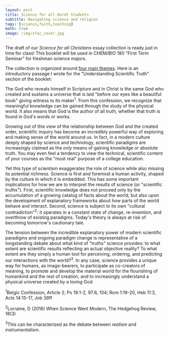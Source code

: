 ```yaml
---
layout: post
title: Science for all Dordt Students
subtitle: Navigating science and religion
tags: [science,faith,teaching]
math: true
image: /img/sfac_cover.jpg
---
```


The draft of our *Science for all Christians* essay collection is ready just in time for class!  This booklet will be used in CHEM/BIO 180 "First Term Seminar" for freshman science majors.  

The collection is organized around [four main themes](https://inallthings.org/science-for-all-christians/).  Here is an introductory passage I wrote for the "Understanding Scientific Truth" section of the booklet:

The God who reveals himself in Scripture and in Christ is the same God who created and sustains a universe that is laid "before our eyes like a beautiful book" giving witness to its maker<sup>1</sup>. From this confession, we recognize that meaningful knowledge can be gained through the study of the physical world. It also means that God is the author of all truth, whether that truth is found in God's words or works.

Growing out of this view of the relationship between God and the created order, scientific inquiry has become an incredibly powerful way of exploring and making sense of the world around us. In fact, in a modern culture deeply shaped by science and technology, scientific paradigms are increasingly claimed as the *only* means of gaining knowledge or absolute truth. You may even feel a tendency to view the technical, scientific content of your courses as the "most real" purpose of a college education.

Yet this type of scientism exaggerates the role of science while also missing its potential richness. Science is first and foremost a human activity, shaped by the culture in which it is embedded. This has some important implications for how we are to interpret the results of science (or "scientific truths"). First, scientific knowledge does not proceed only by the accumulation of a growing catalog of facts about the world, but also upon the development of explanatory frameworks about how parts of the world behave and interact. Second, science is subject to its own "cultural contradiction"<sup>2</sup>: it operates in a constant state of change, re-invention, and overthrow of existing paradigms. Today's theory is always at risk of becoming tomorrow's cautionary tale.

The tension between the incredible explanatory power of modern scientific paradigms and ongoing paradigm change is representative of a longstanding debate about what kind of "truths" science provides: to what extent are scientific results reflecting an actual objective reality? To what extent are they simply a human tool for perceiving, ordering, and predicting our interactions with the world?<sup>3</sup>.  In any case, science provides a unique way for humans, as image-bearers, to participate as co-creators of meaning, to promote and develop the material world for the flourishing of humankind and the rest of creation, and to increasingly understand a physical universe created by a loving God.

<sup>1</sup>Belgic Confession, Article 2; Ps 19:1-2, 97:6, 104;  Rom 1:19-20, Heb 11:3, Acts 14:15-17, Job 38ff

<sup>2</sup>Lorraine, D (2016) When Science Went Modern, The Hedgehog Review, 18(3)

<sup>3</sup>This can be characterized as the debate between *realism* and *instrumentalism*.
